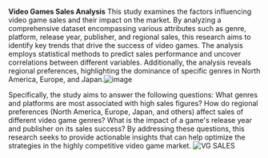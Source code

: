 **Video Games Sales Analysis**
This study examines the factors influencing video game sales and their impact on the market. By analyzing a comprehensive dataset encompassing various attributes such as genre, platform, release year, publisher, and regional sales, this research aims to identify key trends that drive the success of video games. The analysis employs statistical methods to predict sales performance and uncover correlations between different variables. Additionally, the analysis reveals regional preferences, highlighting the dominance of specific genres in North America, Europe, and Japan.![image](https://github.com/meghu03/Video-Games-Sales-Analysis/assets/116013635/4853b1f6-7c0d-4027-9337-9193be4c0c8f)

Specifically, the study aims to answer the following questions:
What genres and platforms are most associated with high sales figures?
How do regional preferences (North America, Europe, Japan, and others) affect sales of different video game genres?
What is the impact of a game's release year and publisher on its sales success?
By addressing these questions, this research seeks to provide actionable insights that can help optimize the strategies in the highly competitive video game market.
![VG SALES](https://github.com/meghu03/Video-Games-Sales-Analysis/assets/116013635/05d1a747-763a-4294-9cca-0ed0992734fc)
